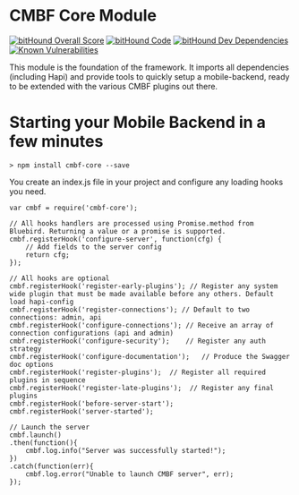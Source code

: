 # CMBF Core Module

[![bitHound Overall Score](https://www.bithound.io/github/Covistra/covistra-core/badges/score.svg)](https://www.bithound.io/github/Covistra/covistra-core)
[![bitHound Code](https://www.bithound.io/github/Covistra/covistra-core/badges/code.svg)](https://www.bithound.io/github/Covistra/covistra-core)
[![bitHound Dev Dependencies](https://www.bithound.io/github/Covistra/covistra-core/badges/devDependencies.svg)](https://www.bithound.io/github/Covistra/covistra-core/master/dependencies/npm)
[![Known Vulnerabilities](https://snyk.io/test/npm/cmbf-core/badge.svg)](https://snyk.io/test/npm/cmbf-core)

This module is the foundation of the framework. It imports all dependencies (including Hapi) and provide tools to quickly
setup a mobile-backend, ready to be extended with the various CMBF plugins out there.

# Starting your Mobile Backend in a few minutes

```
> npm install cmbf-core --save
```

You create an index.js file in your project and configure any loading hooks you need.


    var cmbf = require('cmbf-core');

    // All hooks handlers are processed using Promise.method from Bluebird. Returning a value or a promise is supported.
    cmbf.registerHook('configure-server', function(cfg) {
        // Add fields to the server config
        return cfg;
    });

    // All hooks are optional
    cmbf.registerHook('register-early-plugins'); // Register any system wide plugin that must be made available before any others. Default load hapi-config
    cmbf.registerHook('register-connections'); // Default to two connections: admin, api
    cmbf.registerHook('configure-connections'); // Receive an array of connection configurations (api and admin)
    cmbf.registerHook('configure-security');    // Register any auth strategy
    cmbf.registerHook('configure-documentation');   // Produce the Swagger doc options
    cmbf.registerHook('register-plugins');  // Register all required plugins in sequence
    cmbf.registerHook('register-late-plugins');  // Register any final plugins
    cmbf.registerHook('before-server-start');
    cmbf.registerHook('server-started');

    // Launch the server
    cmbf.launch()
    .then(function(){
        cmbf.log.info("Server was successfully started!");
    })
    .catch(function(err){
        cmbf.log.error("Unable to launch CMBF server", err);
    });



